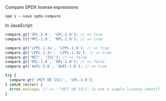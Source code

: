 Compare SPDX license expressions

```shellsession
npm i --save spdx-compare
```

In JavaScript:

<!--js
  var compare = require('./');
-->

```js
compare.gt('GPL-3.0', 'GPL-2.0'); // => true
compare.lt('MPL-1.0', 'MPL-2.0'); // => true

compare.gt('LPPL-1.3a', 'LPPL-1.0'); // => true
compare.gt('LPPL-1.3c', 'LPPL-1.3a'); // => true
compare.gt('MIT', 'ISC'); // => false
compare.gt('OSL-1.0', 'OPL-1.0'); // => false
compare.gt('AGPL-3.0', 'AGPL-1.0'); // => true

try {
  compare.gt('(MIT OR ISC)', 'GPL-3.0');
} catch (error) {
  error.message; // => '"(MIT OR ISC)" is not a simple license identifier'
}
```
